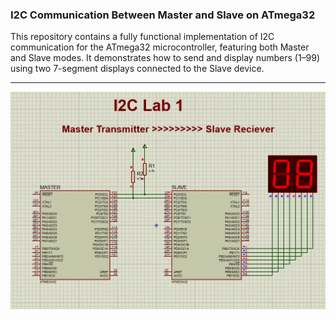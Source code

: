 
### **I2C Communication Between Master and Slave on ATmega32**

This repository contains a fully functional implementation of I2C communication for the ATmega32 microcontroller, featuring both Master and Slave modes. It demonstrates how to send and display numbers (1–99) using two 7-segment displays connected to the Slave device.

---

![Simulation](simulation.gif)


